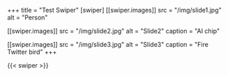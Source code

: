 +++
title = "Test Swiper"
[swiper]
[[swiper.images]]
src = "/img/slide1.jpg"
alt = "Person"

[[swiper.images]]
src = "/img/slide2.jpg"
alt = "Slide2"
caption = "AI chip"

[[swiper.images]]
src = "/img/slide3.jpg"
alt = "Slide3"
caption = "Fire Twitter bird"
+++

{{< swiper >}}
